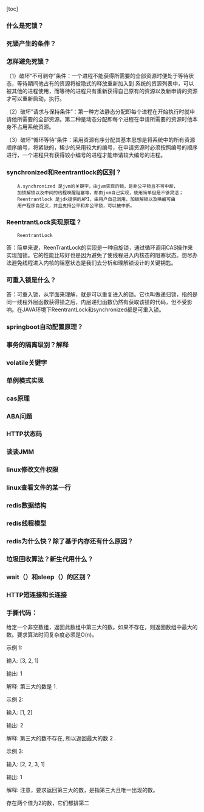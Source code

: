 [toc]


### 什么是死锁？

### 死锁产生的条件？

### 怎样避免死锁？

（1）破坏“不可剥夺”条件：一个进程不能获得所需要的全部资源时便处于等待状态，等待期间他占有的资源将被隐式的释放重新加入到 系统的资源列表中，可以被其他的进程使用，而等待的进程只有重新获得自己原有的资源以及新申请的资源才可以重新启动，执行。

（2）破坏”请求与保持条件”：第一种方法静态分配即每个进程在开始执行时就申请他所需要的全部资源。第二种是动态分配即每个进程在申请所需要的资源时他本身不占用系统资源。

（3）破坏“循环等待”条件：采用资源有序分配其基本思想是将系统中的所有资源顺序编号，将紧缺的，稀少的采用较大的编号，在申请资源时必须按照编号的顺序进行，一个进程只有获得较小编号的进程才能申请较大编号的进程。


### synchronized和Reentrantlock的区别？
        A.synchronized 是jvm的关键字，由jvm实现的锁，是非公平锁且不可中断，
        加锁解锁以及中间的线程唤醒阻塞等，都由jvm自己实现，使用简单但是不够灵活；
        Reentrantlock 是jdk提供的API，由用户自己调用，加锁解锁以及唤醒可由
        用户程序自定义，并且支持公平和非公平锁，可以被中断。
### ReentrantLock实现原理？
        ReentrantLock
答：简单来说，ReenTrantLock的实现是一种自旋锁，通过循环调用CAS操作来实现加锁。它的性能比较好也是因为避免了使线程进入内核态的阻塞状态。想尽办法避免线程进入内核的阻塞状态是我们去分析和理解锁设计的关键钥匙。


### 可重入锁是什么？

答：可重入锁，从字面来理解，就是可以重复进入的锁。它也叫做递归锁，指的是同一线程外层函数获得锁之后，内层递归函数仍然有获取该锁的代码，但不受影响。在JAVA环境下ReentrantLock和synchronized都是可重入锁。


### springboot自动配置原理？

### 事务的隔离级别？解释

### volatile关键字

### 单例模式实现

### cas原理

### ABA问题

### HTTP状态码

### 谈谈JMM

### linux修改文件权限

### linux查看文件的某一行

### redis数据结构

### redis线程模型

### redis为什么快？除了基于内存还有什么原因？

### 垃圾回收算法？新生代用什么？

### wait（）和sleep（）的区别？

### HTTP短连接和长连接

### 手撕代码：

给定一个非空数组，返回此数组中第三大的数。如果不存在，则返回数组中最大的数。要求算法时间复杂度必须是O(n)。

示例 1:

输入: [3, 2, 1]

输出: 1

解释: 第三大的数是 1.


示例 2:

输入: [1, 2]

输出: 2

解释: 第三大的数不存在, 所以返回最大的数 2 .


示例 3:

输入: [2, 2, 3, 1]

输出: 1

解释: 注意，要求返回第三大的数，是指第三大且唯一出现的数。

存在两个值为2的数，它们都排第二